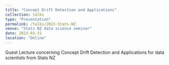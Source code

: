 ```yaml
---
title: "Concept Drift Detection and Applications"
collection: talks
type: "Presentation"
permalink: /talks/2023-Stats-NZ
venue: "Stats NZ data science seminar"
date: 2023-03-31
location: "Online"
---
```


Guest Lecture concerning Concept Drift Detection and Applications for data scientists from Stats NZ